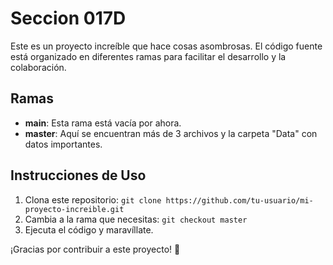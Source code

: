 # Seccion 017D

Este es un proyecto increíble que hace cosas asombrosas. El código fuente está organizado en diferentes ramas para facilitar el desarrollo y la colaboración.

## Ramas

- **main**: Esta rama está vacía por ahora.
- **master**: Aquí se encuentran más de 3 archivos y la carpeta "Data" con datos importantes.

## Instrucciones de Uso

1. Clona este repositorio: `git clone https://github.com/tu-usuario/mi-proyecto-increible.git`
2. Cambia a la rama que necesitas: `git checkout master`
3. Ejecuta el código y maravíllate.

¡Gracias por contribuir a este proyecto! 🚀
